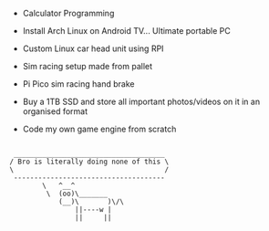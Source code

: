 - Calculator Programming

- Install Arch Linux on Android TV... Ultimate portable PC

- Custom Linux car head unit using RPI

- Sim racing setup made from pallet

- Pi Pico sim racing hand brake

- Buy a 1TB SSD and store all important photos/videos on it in an organised format

- Code my own game engine from scratch




````

 _____________________________________
/ Bro is literally doing none of this \
\                                     /
 -------------------------------------
        \   ^__^
         \  (oo)\_______
            (__)\       )\/\
                ||----w |
                ||     ||

````


